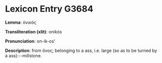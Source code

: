 # Lexicon Entry G3684

**Lemma**: ὀνικός

**Transliteration (xlit)**: onikós

**Pronunciation**: on-ik-os'

**Description**:
from ὄνος; belonging to a ass, i.e. large (so as to be turned by a ass):--millstone.
